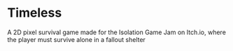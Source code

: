 # Timeless
 A 2D pixel survival game made for the Isolation Game Jam on Itch.io, where the player must survive alone in a fallout shelter
